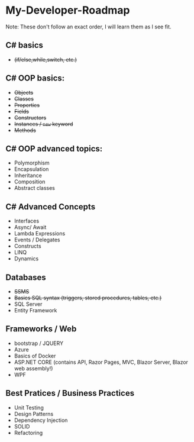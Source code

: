# My-Developer-Roadmap

Note: These don't follow an exact order, I will learn them as I see fit.

## C# basics 
 - ~~(if/else,while,switch, etc.)~~
 
## C# OOP basics: 
- ~~Objects~~
- ~~Classes~~
- ~~Properties~~
- ~~Fields~~
- ~~Constructors~~
- ~~Instances / `new` keyword~~
- ~~Methods~~

## C# OOP advanced topics: 
- Polymorphism
- Encapsulation
- Inheritance
- Composition
- Abstract classes

## C# Advanced Concepts 
- Interfaces
- Async/ Await
- Lambda Expressions
- Events / Delegates
- Constructs
- LINQ
- Dynamics

## Databases
- ~~SSMS~~
- ~~Basics SQL syntax (triggers, stored procedures, tables, etc.)~~
- SQL Server
- Entity Framework

## Frameworks / Web
- bootstrap / JQUERY
- Azure
- Basics of Docker
- ASP.NET CORE (contains API, Razor Pages, MVC, Blazor Server, Blazor web assembly!)
- WPF

## Best Pratices / Business Practices 
- Unit Testing
- Design Patterns
- Dependency Injection
- SOLID 
- Refactoring
